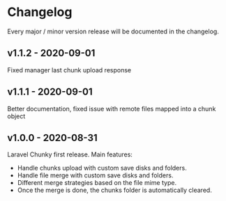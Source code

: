 # Changelog

Every major / minor version release will be documented in the changelog.

## v1.1.2 - 2020-09-01

Fixed manager last chunk upload response

## v1.1.1 - 2020-09-01

Better documentation, fixed issue with remote files mapped into a chunk object

## v1.0.0 - 2020-08-31

Laravel Chunky first release. Main features:

* Handle chunks upload with custom save disks and folders.
* Handle file merge with custom save disks and folders.
* Different merge strategies based on the file mime type.
* Once the merge is done, the chunks folder is automatically cleared.